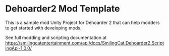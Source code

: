 # Dehoarder2 Mod Template

This is a sample mod Unity Project for Dehoarder 2 that can help modders to get started with developing mods.

See full modding and scripting documentation at https://smilingcatentertainment.com/api/docs/SmilingCat.Dehoarder2.ScriptingApi-1.0.0/
